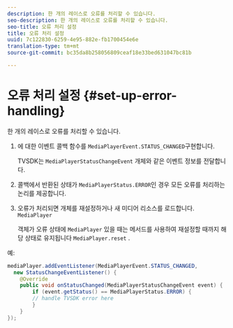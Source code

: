 ```yaml
---
description: 한 개의 레이스로 오류를 처리할 수 있습니다.
seo-description: 한 개의 레이스로 오류를 처리할 수 있습니다.
seo-title: 오류 처리 설정
title: 오류 처리 설정
uuid: 7c122830-6259-4e95-882e-fb1700454e6e
translation-type: tm+mt
source-git-commit: bc35da8b258056809ceaf18e33bed631047bc81b

---
```



# 오류 처리 설정 {#set-up-error-handling}

한 개의 레이스로 오류를 처리할 수 있습니다.

1. 에 대한 이벤트 콜백 함수를 `MediaPlayerEvent.STATUS_CHANGED`구현합니다.

   TVSDK는 `MediaPlayerStatusChangeEvent` 개체와 같은 이벤트 정보를 전달합니다.
1. 콜백에서 반환된 상태가 `MediaPlayerStatus.ERROR`인 경우 모든 오류를 처리하는 논리를 제공합니다.
1. 오류가 처리되면 개체를 재설정하거나 새 미디어 리소스를 로드합니다. `MediaPlayer`

   객체가 오류 상태에 `MediaPlayer` 있을 때는 메서드를 사용하여 재설정할 때까지 해당 상태로 유지됩니다 `MediaPlayer.reset` .

<!--<a id="example_E74BB605ED08450295B8902F1E4BB8F5"></a>-->

예:

```java
mediaPlayer.addEventListener(MediaPlayerEvent.STATUS_CHANGED,  
  new StatusChangeEventListener() { 
    @Override 
    public void onStatusChanged(MediaPlayerStatusChangeEvent event) { 
        if (event.getStatus() == MediaPlayerStatus.ERROR) { 
        // handle TVSDK error here 
        } 
    } 
});
```
